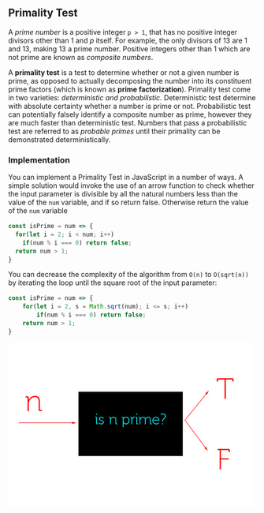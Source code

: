 ## Primality Test
A *prime number* is a positive integer `p > 1`, that has no positive integer divisors other than 1 and *p* itself. For example, the only divisors of 13 are 1 and 13, making 13 a prime number. Positive integers other than 1 which are not prime are known as *composite numbers*. 

A **primality test** is a test to determine whether or not a given number is prime, as opposed to actually decomposing the number into its constituent prime factors (which is known as **prime factorization**). Primality test come in two varieties: *deterministic and probabilistic*. Deterministic test determine with absolute certainty whether a number is prime or not. Probabilistic test can potentially falsely identify a composite number as prime, however they are much faster than deterministic test. Numbers that pass a probabilistic test are referred to as *probable primes* until their primality can be demonstrated deterministically.   

### Implementation 
You can implement a Primality Test in JavaScript in a number of ways. A simple solution would invoke the use of an arrow function to check whether the input parameter is divisible by all the natural numbers less than the value of the `num` variable, and if so return false. Otherwise return the value of the `num` variable

```javascript 
const isPrime = num => {
  for(let i = 2; i < num; i++)
    if(num % i === 0) return false;
  return num > 1;
}
```

You can decrease the complexity of the algorithm from `O(n)` to `O(sqrt(n))` by iterating the loop until the square root of the input parameter: 

```javascript 
const isPrime = num => {
    for(let i = 2, s = Math.sqrt(num); i <= s; i++)
        if(num % i === 0) return false; 
    return num > 1;
}
```

![Diagram1](https://github.com/Jzbonner/ProgrammingConcepts/blob/master/img-media/primality.jpeg?raw=true)